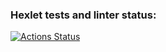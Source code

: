 ### Hexlet tests and linter status:
[![Actions Status](https://github.com/Ledchig/frontend-project-12/workflows/hexlet-check/badge.svg)](https://github.com/Ledchig/frontend-project-12/actions)